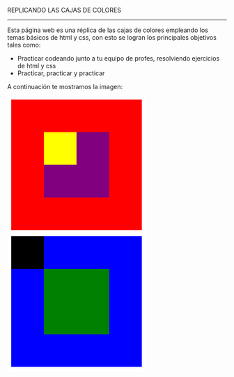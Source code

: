REPLICANDO LAS CAJAS DE COLORES
_____________________________


Esta página web es una réplica de las cajas de colores empleando los temas básicos de html y css, con esto se logran los principales objetivos tales como:

* Practicar codeando junto a tu equipo de profes, resolviendo ejercicios de html y css
* Practicar, practicar y practicar

A continuación te mostramos la imagen:

![recursos](assets/img/blocks.png)
